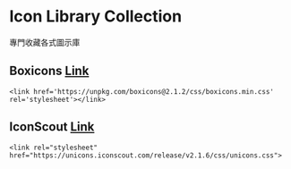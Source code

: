# Icon Library Collection

專門收藏各式圖示庫

## Boxicons [Link](https://boxicons.com/)
```
<link href='https://unpkg.com/boxicons@2.1.2/css/boxicons.min.css' rel='stylesheet'></link>
```

## IconScout [Link](https://iconscout.com/unicons/explore/line)

```
<link rel="stylesheet" href="https://unicons.iconscout.com/release/v2.1.6/css/unicons.css">
```